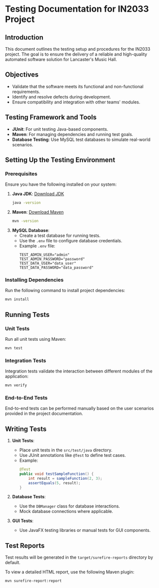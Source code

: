 # Testing Documentation for IN2033 Project

## Introduction

This document outlines the testing setup and procedures for the IN2033 project. The goal is to ensure the delivery of a reliable and high-quality automated software solution for Lancaster's Music Hall.

## Objectives

- Validate that the software meets its functional and non-functional requirements.
- Identify and resolve defects during development.
- Ensure compatibility and integration with other teams' modules.

## Testing Framework and Tools

- **JUnit**: For unit testing Java-based components.
- **Maven**: For managing dependencies and running test goals.
- **Database Testing**: Use MySQL test databases to simulate real-world scenarios.

## Setting Up the Testing Environment

### Prerequisites

Ensure you have the following installed on your system:

1. **Java JDK**: [Download JDK](https://adoptium.net/)
    ```bash
    java -version
    ```
2. **Maven**: [Download Maven](https://maven.apache.org/download.cgi)
    ```bash
    mvn -version
    ```
3. **MySQL Database**:
   - Create a test database for running tests.
   - Use the `.env` file to configure database credentials.
   - Example `.env` file:
     ```
     TEST_ADMIN_USER="admin"
     TEST_ADMIN_PASSWORD="password"
     TEST_DATA_USER="data_user"
     TEST_DATA_PASSWORD="data_password"
     ```

### Installing Dependencies

Run the following command to install project dependencies:
```bash
mvn install
```

## Running Tests

### Unit Tests

Run all unit tests using Maven:
```bash
mvn test
```

### Integration Tests

Integration tests validate the interaction between different modules of the application:
```bash
mvn verify
```

### End-to-End Tests

End-to-end tests can be performed manually based on the user scenarios provided in the project documentation.

## Writing Tests

1. **Unit Tests**:
   - Place unit tests in the `src/test/java` directory.
   - Use JUnit annotations like `@Test` to define test cases.
   - Example:
     ```java
     @Test
     public void testSampleFunction() {
         int result = sampleFunction(2, 3);
         assertEquals(5, result);
     }
     ```

2. **Database Tests**:
   - Use the `DBManager` class for database interactions.
   - Mock database connections where applicable.

3. **GUI Tests**:
   - Use JavaFX testing libraries or manual tests for GUI components.

## Test Reports

Test results will be generated in the `target/surefire-reports` directory by default.

To view a detailed HTML report, use the following Maven plugin:
```bash
mvn surefire-report:report
```

